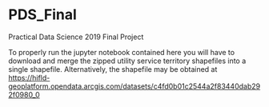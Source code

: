 # PDS_Final
Practical Data Science 2019 Final Project

To properly run the jupyter notebook contained here you will have to download and merge the zipped utility service territory shapefiles into a single shapefile. Alternatively, the shapefile may be obtained at https://hifld-geoplatform.opendata.arcgis.com/datasets/c4fd0b01c2544a2f83440dab292f0980_0
